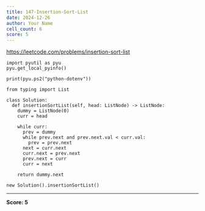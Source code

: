 ```yaml
---
title: 147-Insertion-Sort-List
date: 2024-12-26
author: Your Name
cell_count: 6
score: 5
---
```


https://leetcode.com/problems/insertion-sort-list


```
import pyutil as pyu
pyu.get_local_pyinfo()
```


```
print(pyu.ps2("python-dotenv"))
```


```
from typing import List
```


```
class Solution:
  def insertionSortList(self, head: ListNode) -> ListNode:
    dummy = ListNode(0)
    curr = head

    while curr:
      prev = dummy
      while prev.next and prev.next.val < curr.val:
        prev = prev.next
      next = curr.next
      curr.next = prev.next
      prev.next = curr
      curr = next

    return dummy.next
```


```
new Solution().insertionSortList()
```


---
**Score: 5**